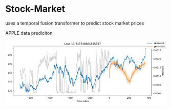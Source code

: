 # Stock-Market
uses a temporal fusion transformer to predict stock market prices

APPLE data prediciton

![alt text](image.png)
